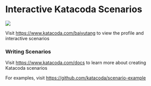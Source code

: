 # Interactive Katacoda Scenarios

[![](http://shields.katacoda.com/katacoda/baiyutang/count.svg)](https://www.katacoda.com/baiyutang "Get your profile on Katacoda.com")

Visit https://www.katacoda.com/baiyutang to view the profile and interactive scenarios

### Writing Scenarios
Visit https://www.katacoda.com/docs to learn more about creating Katacoda scenarios

For examples, visit https://github.com/katacoda/scenario-example
